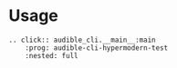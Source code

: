 # Usage

```{eval-rst}
.. click:: audible_cli.__main__:main
    :prog: audible-cli-hypermodern-test
    :nested: full
```
